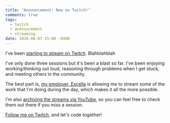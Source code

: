 ```yaml
---
title: "Announcement: Now on Twitch!"
comments: true
tags:
  - twitch
  - announcement
  - streaming
date: 2020-06-07 15:00 -0400
---
```

I've been [starting to stream on Twitch](https://twitch.tv/sjkilleen). Blahblahblah

I've only done three sessions but it's been a blast so far. I've been enjoying working/thinking out loud, reasoning through problems when I get stuck, and meeting others in the community.

The best part is, [my employer, Excella](https://excella.com) is allowing me to stream some of the work that I'm doing during the day, which makes it all the more possible. 

I'm also [archiving the streams via YouTube](https://youtube.com/SeanKilleen), so you can feel free to check them out there if you miss a session.

[Follow me on Twitch](https://twitch.tv/sjkilleen), and let's code together!
